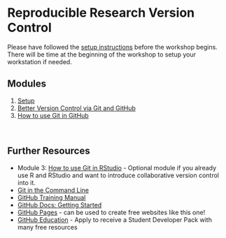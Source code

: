 # Reproducible Research Version Control

Please have followed the [setup instructions](./setup.md) before the workshop begins. There will be time at the beginning of the workshop to setup your workstation if needed.

## Modules
1. 	[Setup](./setup.md)
2. 	[Better Version Control via Git and GitHub](./intro-version-control)
3. 	[How to use Git in GitHub](./git-in-github.md)

<br>

## Further Resources
- Module 3: [How to use Git in RStudio](./git-in-rstudio.md) - Optional module if you already use R and RStudio and want to introduce collaborative version control into it.
- [Git in the Command Line](https://docs.gitlab.com/ee/gitlab-basics/start-using-git.html)
- [GitHub Training Manual](https://githubtraining.github.io/training-manual/#/)
- [GitHub Docs: Getting Started](https://docs.github.com/en/get-started/quickstart)
- [GitHub Pages](https://pages.github.com/) - can be used to create free websites like this one!
- [GitHub Education](https://education.github.com/) - Apply to receive a Student Developer Pack with many free resources

